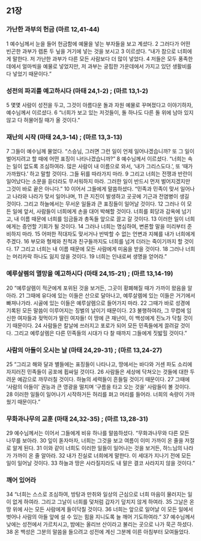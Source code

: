 ## 21장
### 가난한 과부의 헌금 (마르 12,41-44)
1 예수님께서 눈을 들어 헌금함에 예물을 넣는 부자들을 보고 계셨다.
2 그러다가 어떤 빈곤한 과부가 렙톤 두 닢을 거기에 넣는 것을 보시고
3 이르셨다. “내가 참으로 너희에게 말한다. 저 가난한 과부가 다른 모든 사람보다 더 많이 넣었다.
4 저들은 모두 풍족한 데에서 얼마씩을 예물로 넣었지만, 저 과부는 궁핍한 가운데에서 가지고 있던 생활비를 다 넣었기 때문이다.”
### 성전의 파괴를 예고하시다 (마태 24,1-2) ;  (마르 13,1-2)
5 몇몇 사람이 성전을 두고, 그것이 아름다운 돌과 자원 예물로 꾸며졌다고 이야기하자, 예수님께서 이르셨다.
6 “너희가 보고 있는 저것들이, 돌 하나도 다른 돌 위에 남아 있지 않고 다 허물어질 때가 올 것이다.”
### 재난의 시작 (마태 24,3-14) ;  (마르 13,3-13)
7 그들이 예수님께 물었다. “스승님, 그러면 그런 일이 언제 일어나겠습니까? 또 그 일이 벌어지려고 할 때에 어떤 표징이 나타나겠습니까?”
8 예수님께서 이르셨다. “너희는 속는 일이 없도록 조심하여라. 많은 사람이 내 이름으로 와서, ‘내가 그리스도다.’, 또 ‘때가 가까웠다.’ 하고 말할 것이다. 그들 뒤를 따라가지 마라.
9 그리고 너희는 전쟁과 반란이 일어났다는 소문을 듣더라도 무서워하지 마라. 그러한 일이 반드시 먼저 벌어지겠지만 그것이 바로 끝은 아니다.”
10 이어서 그들에게 말씀하셨다. “민족과 민족이 맞서 일어나고 나라와 나라가 맞서 일어나며,
11 큰 지진이 발생하고 곳곳에 기근과 전염병이 생길 것이다. 그리고 하늘에서는 무서운 일들과 큰 표징들이 일어날 것이다.
12 그러나 이 모든 일에 앞서, 사람들이 너희에게 손을 대어 박해할 것이다. 너희를 회당과 감옥에 넘기고, 내 이름 때문에 너희를 임금들과 총독들 앞으로 끌고 갈 것이다.
13 이러한 일이 너희에게는 증언할 기회가 될 것이다.
14 그러나 너희는 명심하여, 변론할 말을 미리부터 준비하지 마라.
15 어떠한 적대자도 맞서거나 반박할 수 없는 언변과 지혜를 내가 너희에게 주겠다.
16 부모와 형제와 친척과 친구들까지도 너희를 넘겨 더러는 죽이기까지 할 것이다.
17 그리고 너희는 내 이름 때문에 모든 사람에게 미움을 받을 것이다.
18 그러나 너희는 머리카락 하나도 잃지 않을 것이다.
19 너희는 인내로써 생명을 얻어라.”
### 예루살렘의 멸망을 예고하시다 (마태 24,15-21) ;  (마르 13,14-19)
20 “예루살렘이 적군에게 포위된 것을 보거든, 그곳이 황폐해질 때가 가까이 왔음을 알아라.
21 그때에 유다에 있는 이들은 산으로 달아나고, 예루살렘에 있는 이들은 거기에서 빠져나가라. 시골에 있는 이들은 예루살렘으로 들어가지 마라.
22 그때가 바로 성경에 기록된 모든 말씀이 이루어지는 징벌의 날이기 때문이다.
23 불행하여라, 그 무렵에 임신한 여자들과 젖먹이가 딸린 여자들! 이 땅에 큰 재난이, 이 백성에게 진노가 닥칠 것이기 때문이다.
24 사람들은 칼날에 쓰러지고 포로가 되어 모든 민족들에게 끌려갈 것이다. 그리고 예루살렘은 다른 민족들의 시대가 다 찰 때까지 그들에게 짓밟힐 것이다.”
### 사람의 아들이 오시는 날 (마태 24,29-31) ;  (마르 13,24-27)
25 “그리고 해와 달과 별들에는 표징들이 나타나고, 땅에서는 바다와 거센 파도 소리에 자지러진 민족들이 공포에 휩싸일 것이다.
26 사람들은 세상에 닥쳐오는 것들에 대한 두려운 예감으로 까무러칠 것이다. 하늘의 세력들이 흔들릴 것이기 때문이다.
27 그때에 ‘사람의 아들이’ 권능과 큰 영광을 떨치며 ‘구름을 타고 오는 것을’ 사람들이 볼 것이다.
28 이러한 일들이 일어나기 시작하거든 허리를 펴고 머리를 들어라. 너희의 속량이 가까웠기 때문이다.”
### 무화과나무의 교훈 (마태 24,32-35) ;  (마르 13,28-31)
29 예수님께서는 이어서 그들에게 비유 하나를 말씀하셨다. “무화과나무와 다른 모든 나무를 보아라.
30 잎이 돋자마자, 너희는 그것을 보고 여름이 이미 가까이 온 줄을 저절로 알게 된다.
31 이와 같이 너희도 이러한 일들이 일어나는 것을 보거든, 하느님의 나라가 가까이 온 줄 알아라.
32 내가 진실로 너희에게 말한다. 이 세대가 지나기 전에 모든 일이 일어날 것이다.
33 하늘과 땅은 사라질지라도 내 말은 결코 사라지지 않을 것이다.”
### 깨어 있어라
34 “너희는 스스로 조심하여, 방탕과 만취와 일상의 근심으로 너희 마음이 물러지는 일이 없게 하여라. 그리고 그날이 너희를 덫처럼 갑자기 덮치지 않게 하여라.
35 그날은 온 땅 위에 사는 모든 사람에게 들이닥칠 것이다.
36 너희는 앞으로 일어날 이 모든 일에서 벗어나 사람의 아들 앞에 설 수 있는 힘을 지니도록 늘 깨어 기도하여라.”
37 예수님께서 낮에는 성전에서 가르치시고, 밤에는 올리브 산이라고 불리는 곳으로 나가 묵곤 하셨다.
38 온 백성은 그분의 말씀을 들으려고 성전에 계신 그분께 이른 아침부터 모여들었다.
